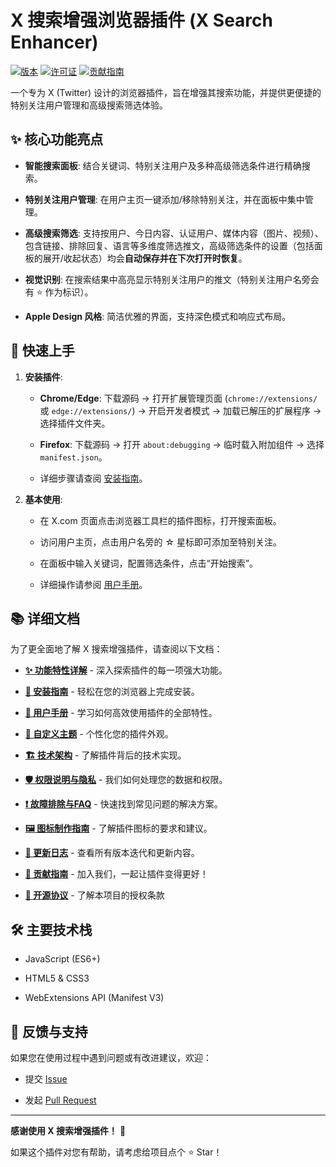 # X 搜索增强浏览器插件 (X Search Enhancer)

[![版本](https://img.shields.io/badge/version-1.3.0-blue)](docs/CHANGELOG.md)
[![许可证](https://img.shields.io/badge/license-GPL--3.0-green)](LICENSE.md)
[![贡献指南](https://img.shields.io/badge/PRs-welcome-brightgreen.svg)](docs/CONTRIBUTING_GUIDE.md)

一个专为 X (Twitter) 设计的浏览器插件，旨在增强其搜索功能，并提供更便捷的特别关注用户管理和高级搜索筛选体验。

## ✨ 核心功能亮点

* **智能搜索面板**: 结合关键词、特别关注用户及多种高级筛选条件进行精确搜索。

* **特别关注用户管理**: 在用户主页一键添加/移除特别关注，并在面板中集中管理。

* **高级搜索筛选**: 支持按用户、今日内容、认证用户、媒体内容（图片、视频）、包含链接、排除回复、语言等多维度筛选推文，高级筛选条件的设置（包括面板的展开/收起状态）均会**自动保存并在下次打开时恢复**。

* **视觉识别**: 在搜索结果中高亮显示特别关注用户的推文（特别关注用户名旁会有 ⭐️ 作为标识）。

* **Apple Design 风格**: 简洁优雅的界面，支持深色模式和响应式布局。

## 🚀 快速上手

1.  **安装插件**:
    * **Chrome/Edge**: 下载源码 -> 打开扩展管理页面 (`chrome://extensions/` 或 `edge://extensions/`) -> 开启开发者模式 -> 加载已解压的扩展程序 -> 选择插件文件夹。

    * **Firefox**: 下载源码 -> 打开 `about:debugging` -> 临时载入附加组件 -> 选择 `manifest.json`。

    * 详细步骤请查阅 [安装指南](docs/INSTALLATION_GUIDE.md)。

2.  **基本使用**:
    * 在 X.com 页面点击浏览器工具栏的插件图标，打开搜索面板。

    * 访问用户主页，点击用户名旁的 ☆ 星标即可添加至特别关注。

    * 在面板中输入关键词，配置筛选条件，点击“开始搜索”。

    * 详细操作请参阅 [用户手册](docs/USAGE_GUIDE.md)。

## 📚 详细文档

为了更全面地了解 X 搜索增强插件，请查阅以下文档：

* **[✨ 功能特性详解](docs/FEATURES_DETAILED.md)** - 深入探索插件的每一项强大功能。

* **[🚀 安装指南](docs/INSTALLATION_GUIDE.md)** - 轻松在您的浏览器上完成安装。

* **[📖 用户手册](docs/USAGE_GUIDE.md)** - 学习如何高效使用插件的全部特性。

* **[🎨 自定义主题](docs/CUSTOMIZATION_GUIDE.md)** - 个性化您的插件外观。

* **[🏗️ 技术架构](docs/TECHNICAL_ARCHITECTURE.md)** - 了解插件背后的技术实现。

* **[🛡️ 权限说明与隐私](docs/PERMISSIONS_EXPLAINED.md)** - 我们如何处理您的数据和权限。

* **[❗ 故障排除与FAQ](docs/TROUBLESHOOTING.md)** - 快速找到常见问题的解决方案。

* **[🖼️ 图标制作指南](docs/ICONS_GUIDE.md)** - 了解插件图标的要求和建议。

* **[🔄 更新日志](docs/CHANGELOG.md)** - 查看所有版本迭代和更新内容。

* **[🤝 贡献指南](docs/CONTRIBUTING_GUIDE.md)** - 加入我们，一起让插件变得更好！

* **[📄 开源协议](LICENSE.md)** - 了解本项目的授权条款

## 🛠️ 主要技术栈

* JavaScript (ES6+)

* HTML5 & CSS3

* WebExtensions API (Manifest V3)

## 💬 反馈与支持

如果您在使用过程中遇到问题或有改进建议，欢迎：

* 提交 [Issue](../../issues)

* 发起 [Pull Request](../../pulls)

---

**感谢使用 X 搜索增强插件！** 🎉

如果这个插件对您有帮助，请考虑给项目点个 ⭐ Star！